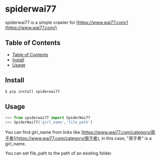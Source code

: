 # spiderwai77

spiderwai77 is a simple crawler for [https://www.wai77.com/](https://www.wai77.com/) 

## Table of Contents

- [Table of Contents](#table-of-contents)
- [Install](#install)
- [Usage](#usage)

## Install

```bash
$ pip install spiderwai77
```

## Usage

```python
>>> from spiderwai77 import SpiderWai77
>>> SpiderWai77('girl_name','file_path')
```

You can find girl_name from links like [https://www.wai77.com/category/周于希](https://www.wai77.com/category/周于希), in this case, "周于希" is a girl_name.

You can set file_path to the path of an existing folder.